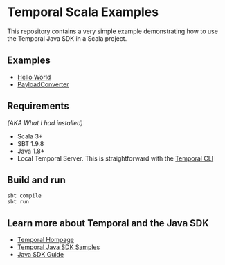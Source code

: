 # Temporal Scala Examples

This repository contains a very simple example demonstrating how to use the Temporal Java SDK in a Scala project.

## Examples

- [Hello World](/HelloWorld)
- [PayloadConverter](/PayloadConverter)

## Requirements

*(AKA What I had installed)*

* Scala 3+
* SBT 1.9.8
* Java 1.8+
* Local Temporal Server. This is straightforward with the [Temporal CLI](https://github.com/temporalio/cli)

## Build and run

```
sbt compile
sbt run
```

## Learn more about Temporal and the Java SDK

* [Temporal Hompage](https://temporal.io/)
* [Temporal Java SDK Samples](https://github.com/temporalio/samples-java)
* [Java SDK Guide](https://docs.temporal.io/dev-guide/java)
